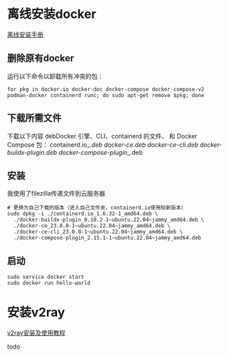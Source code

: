 
# 离线安装docker
[离线安装手册](https://docs.docker.com/engine/install/ubuntu/#install-from-a-package)
## 删除原有docker
运行以下命令以卸载所有冲突的包：
```shell
for pkg in docker.io docker-doc docker-compose docker-compose-v2 podman-docker containerd runc; do sudo apt-get remove $pkg; done
```
## 下载所需文件
下载以下内容 debDocker 引擎、CLI、containerd 的文件、 和 Docker Compose 包：
containerd.io_<version>_<arch>.deb
docker-ce_<version>_<arch>.deb
docker-ce-cli_<version>_<arch>.deb
docker-buildx-plugin_<version>_<arch>.deb
docker-compose-plugin_<version>_<arch>.deb
## 安装
我使用了filezilla传递文件到云服务器
```shell
# 更换为自己下载的版本（进入自己文件夹，containerd.io使用较新版本）
sudo dpkg -i ./containerd.io_1.6.32-1_amd64.deb \
  ./docker-buildx-plugin_0.10.2-1~ubuntu.22.04~jammy_amd64.deb \
  ./docker-ce_23.0.0-1~ubuntu.22.04~jammy_amd64.deb \
  ./docker-ce-cli_23.0.0-1~ubuntu.22.04~jammy_amd64.deb \
  ./docker-compose-plugin_2.15.1-1~ubuntu.22.04~jammy_amd64.deb
```
## 启动
```shell
sudo service docker start
sudo docker run hello-world
```
# 安装v2ray
[v2ray安装及使用教程](https://www.v2ray.com/chapter_00/install.html)



todo
